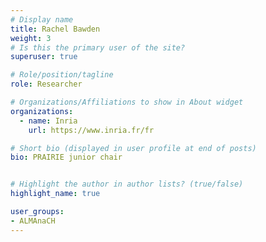 ```yaml
---
# Display name
title: Rachel Bawden
weight: 3
# Is this the primary user of the site?
superuser: true

# Role/position/tagline
role: Researcher

# Organizations/Affiliations to show in About widget
organizations:
  - name: Inria
    url: https://www.inria.fr/fr

# Short bio (displayed in user profile at end of posts)
bio: PRAIRIE junior chair


# Highlight the author in author lists? (true/false)
highlight_name: true

user_groups:
- ALMAnaCH
---
```

